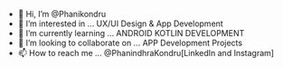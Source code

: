 - 👋 Hi, I’m @Phanikondru
- 👀 I’m interested in ... UX/UI Design & App Development
- 🌱 I’m currently learning ... ANDROID KOTLIN DEVELOPMENT
- 💞️ I’m looking to collaborate on ... APP Development Projects
- 📫 How to reach me ... @PhanindhraKondru[LinkedIn and Instagram]

<!---
Phanikondru/Phanikondru is a ✨ special ✨ repository because its `README.md` (this file) appears on your GitHub profile.
You can click the Preview link to take a look at your changes.
--->
